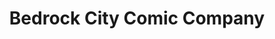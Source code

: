 ---
title: "Bedrock City Comic Company"
url: /houston/bedrock-city-comic-company-westheimer-road/
shop: Bücher
---